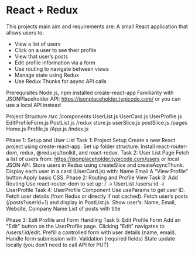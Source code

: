 # React + Redux

This projects main aim and requirements are:
A small React application that allows users to:
- View a list of users
- Click on a user to see their profile
- View that user’s posts
- Edit profile information via a form
- Use routing to navigate between views
- Manage state using Redux
- Use Redux Thunks for async API calls

Prerequisites
Node.js, npm installed
create-react-app
Familiarity with JSONPlaceholder API: https://jsonplaceholder.typicode.com/ or you can use a local API instead

Project Structure
/src
  /components
    UserList.js
    UserCard.js
    UserProfile.js
    EditProfileForm.js
    PostList.js
  /redux
    store.js
    userSlice.js
    postSlice.js
  /pages
    Home.js
    Profile.js
  /App.js
  /index.js

Phase 1: Setup and User List
Task 1: Project Setup
Create a new React project using create-react-app.
Set up folder structure.
Install react-router-dom, redux, @reduxjs/toolkit, and react-redux.
Task 2: User List Page
Fetch a list of users from: https://jsonplaceholder.typicode.com/users or local JSON API.
Store users in Redux using createSlice and createAsyncThunk.
Display each user in a card (UserCard.js) with:
Name
Email
A “View Profile” button
Apply basic CSS.
Phase 2: Routing and Profile View
Task 3: Add Routing
Use react-router-dom to set up:
/ → UserList
/users/:id → UserProfile
Task 4: UserProfile Component
Use useParams to get user ID.
Fetch user details (from Redux or directly if not cached).
Fetch user’s posts (/posts?userId=1) and display in PostList.js.
Show user’s:
Name, Email, Website, Company Name
List of posts with title

Phase 3: Edit Profile and Form Handling
Task 5: Edit Profile Form
Add an "Edit" button on the UserProfile page.
Clicking "Edit" navigates to /users/:id/edit.
Prefill a controlled form with user details (name, email).
Handle form submission with:
Validation (required fields)
State update locally (you don’t need to call API for PUT)

